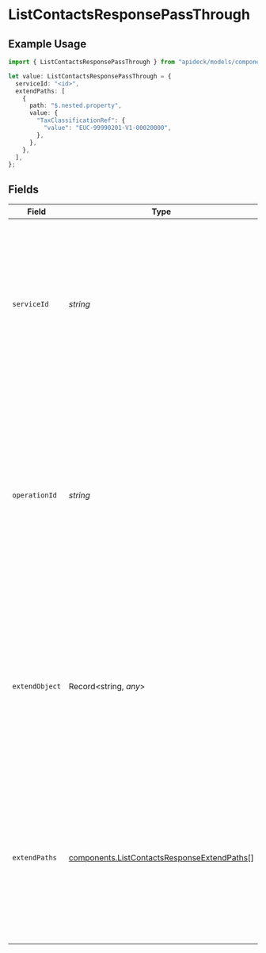 # ListContactsResponsePassThrough

## Example Usage

```typescript
import { ListContactsResponsePassThrough } from "apideck/models/components";

let value: ListContactsResponsePassThrough = {
  serviceId: "<id>",
  extendPaths: [
    {
      path: "$.nested.property",
      value: {
        "TaxClassificationRef": {
          "value": "EUC-99990201-V1-00020000",
        },
      },
    },
  ],
};
```

## Fields

| Field                                                                                                                                                                                                                                                  | Type                                                                                                                                                                                                                                                   | Required                                                                                                                                                                                                                                               | Description                                                                                                                                                                                                                                            |
| ------------------------------------------------------------------------------------------------------------------------------------------------------------------------------------------------------------------------------------------------------ | ------------------------------------------------------------------------------------------------------------------------------------------------------------------------------------------------------------------------------------------------------ | ------------------------------------------------------------------------------------------------------------------------------------------------------------------------------------------------------------------------------------------------------ | ------------------------------------------------------------------------------------------------------------------------------------------------------------------------------------------------------------------------------------------------------ |
| `serviceId`                                                                                                                                                                                                                                            | *string*                                                                                                                                                                                                                                               | :heavy_check_mark:                                                                                                                                                                                                                                     | A string identifier for the service to which the pass_through data should be applied. This ensures that the custom data is directed to the correct service, facilitating precise data handling and integration.                                        |
| `operationId`                                                                                                                                                                                                                                          | *string*                                                                                                                                                                                                                                               | :heavy_minus_sign:                                                                                                                                                                                                                                     | An optional string identifier for a workflow operation that the pass_through data should be applied to. This is useful for Unify calls that involve multiple downstream requests, allowing developers to specify which operation the data pertains to. |
| `extendObject`                                                                                                                                                                                                                                         | Record<string, *any*>                                                                                                                                                                                                                                  | :heavy_minus_sign:                                                                                                                                                                                                                                     | An object that allows for direct extension with any properties. This flexibility enables developers to add custom fields or data structures as needed, supporting complex data integration scenarios.                                                  |
| `extendPaths`                                                                                                                                                                                                                                          | [components.ListContactsResponseExtendPaths](../../models/components/listcontactsresponseextendpaths.md)[]                                                                                                                                             | :heavy_minus_sign:                                                                                                                                                                                                                                     | An array containing objects that define structured data modifications. Each object specifies a path and a value to be applied, allowing for dynamic data transformation within the response.                                                           |